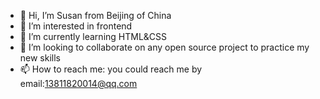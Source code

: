 - 👋 Hi, I’m Susan from Beijing of China
- 👀 I’m interested in frontend
- 🌱 I’m currently learning HTML&CSS
- 💞️ I’m looking to collaborate on any open source project to practice my new skills 
- 📫 How to reach me: you could reach me by email:13811820014@qq.com 

<!---
Susan is a ✨ special ✨ repository because its `README.md` (this file) appears on your GitHub profile.
You can click the Preview link to take a look at your changes.
--->
